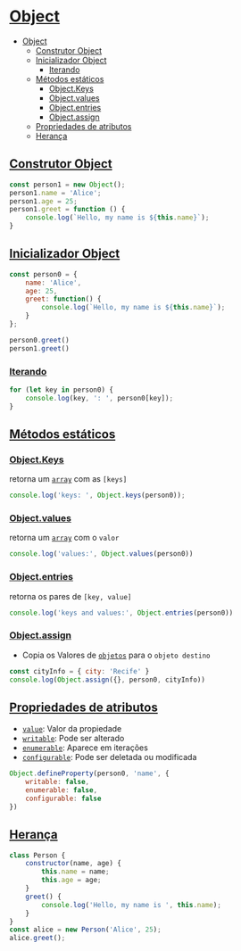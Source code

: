 # [Object](https://developer.mozilla.org/en-US/docs/Learn/JavaScript/Objects/Basics)

- [Object](#object)
  - [Construtor Object](#construtor-object)
  - [Inicializador Object](#inicializador-object)
    - [Iterando](#iterando)
  - [Métodos estáticos](#métodos-estáticos)
    - [Object.Keys](#objectkeys)
    - [Object.values](#objectvalues)
    - [Object.entries](#objectentries)
    - [Object.assign](#objectassign)
  - [Propriedades de atributos](#propriedades-de-atributos)
  - [Herança](#herança)

## [Construtor Object](https://developer.mozilla.org/en-US/docs/Web/JavaScript/Reference/Global_Objects/Object/Object)

```js
const person1 = new Object();
person1.name = 'Alice';
person1.age = 25;
person1.greet = function () {
    console.log(`Hello, my name is ${this.name}`);
}
```

## [Inicializador Object](https://developer.mozilla.org/en-US/docs/Web/JavaScript/Reference/Operators/Object_initializer)

```js
const person0 = {
    name: 'Alice',
    age: 25,
    greet: function() {
        console.log(`Hello, my name is ${this.name}`);
    }
};
```

```js
person0.greet()
person1.greet()
```

### [Iterando](https://developer.mozilla.org/en-US/docs/Web/JavaScript/Reference/Statements/for...in)

```js
for (let key in person0) {
    console.log(key, ': ', person0[key]);
}
```

## [Métodos estáticos](https://developer.mozilla.org/en-US/docs/Web/JavaScript/Reference/Global_Objects/Object#static_methods)

### [Object.Keys](https://developer.mozilla.org/en-US/docs/Web/JavaScript/Reference/Global_Objects/Object/keys)

retorna um [``array``](./0%20Array[].md) com as ``[keys]``

```js
console.log('keys: ', Object.keys(person0));
```

### [Object.values](https://developer.mozilla.org/en-US/docs/Web/JavaScript/Reference/Global_Objects/Object/values)

retorna um [``array``](./0%20Array[].md) com o ``valor``

``` js
console.log('values:', Object.values(person0))
```

### [Object.entries](https://developer.mozilla.org/en-US/docs/Web/JavaScript/Reference/Global_Objects/Object/entries)

retorna os pares de ``[key, value]``

```js
console.log('keys and values:', Object.entries(person0))
```

### [Object.assign](https://developer.mozilla.org/en-US/docs/Web/JavaScript/Reference/Global_Objects/Object/assign)

- Copia os Valores de [``objetos``](./1%20Object{}.md) para o ``objeto destino``

```js
const cityInfo = { city: 'Recife' }
console.log(Object.assign({}, person0, cityInfo))
```

## [Propriedades de atributos](https://developer.mozilla.org/en-US/docs/Web/JavaScript/Reference/Global_Objects/Object/defineProperty)

- [``value``](https://developer.mozilla.org/en-US/docs/Web/JavaScript/Reference/Global_Objects/Object/defineProperty#value): Valor da propiedade
- [``writable``](https://developer.mozilla.org/en-US/docs/Web/JavaScript/Reference/Global_Objects/Object/defineProperty#writable): Pode ser alterado
- [``enumerable``](https://developer.mozilla.org/en-US/docs/Web/JavaScript/Reference/Global_Objects/Object/defineProperty#enumerable): Aparece em iterações
- [``configurable``](https://developer.mozilla.org/en-US/docs/Web/JavaScript/Reference/Global_Objects/Object/defineProperty#configurable): Pode ser deletada ou modificada

```js
Object.defineProperty(person0, 'name', {
    writable: false,
    enumerable: false,
    configurable: false
})
```

## [Herança](https://developer.mozilla.org/en-US/docs/Learn/JavaScript/Objects/Classes_in_JavaScript#classes_and_constructors)

```js
class Person {
    constructor(name, age) {
        this.name = name;
        this.age = age;
    }
    greet() {
        console.log('Hello, my name is ', this.name);
    }
}
const alice = new Person('Alice', 25);
alice.greet();
```

